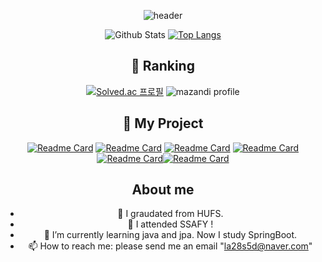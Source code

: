 <div align="center">
  
![header](https://capsule-render.vercel.app/api?type=waving&&color=0:9999FF,100:FFCCE5&height=250&text=soyeonnnb&animation=twinkling&fontColor=B266FF&fontAlignY=40)

![Github Stats](https://github-readme-stats.vercel.app/api?username=soyeonnnb&show_icons=true&theme=buefy) [![Top Langs](https://github-readme-stats.vercel.app/api/top-langs/?username=soyeonnnb&layout=compact)](https://github.com/anuraghazra/github-readme-stats)

## 🏅 Ranking
[![Solved.ac 프로필](http://mazassumnida.wtf/api/v2/generate_badge?boj=la28s5d)](https://www.acmicpc.net/user/la28s5d)
![mazandi profile](http://mazandi.herokuapp.com/api?handle=la28s5d&theme=warm)


## 💾 My Project
[![Readme Card](https://github-readme-stats.vercel.app/api/pin/?username=soyeonnnb&repo=restagram-api)](https://github.com/soyeonnnb/restagram-api) [![Readme Card](https://github-readme-stats.vercel.app/api/pin/?username=soyeonnnb&repo=restagram-front)](https://github.com/soyeonnnb/restagram-front) 
[![Readme Card](https://github-readme-stats.vercel.app/api/pin/?username=SDC23Korea-DADADA&repo=OneCloset-AITrain)](https://github.com/SDC23Korea-DADADA/OneCloset-AITrain) [![Readme Card](https://github-readme-stats.vercel.app/api/pin/?username=SDC23Korea-DADADA&repo=OneCloset-AIServer)](https://github.com/SDC23Korea-DADADA/OneCloset-AIServer)
[![Readme Card](https://github-readme-stats.vercel.app/api/pin/?username=soyeonnnb&repo=dallim)](https://github.com/soyeonnnb/dallim)[![Readme Card](https://github-readme-stats.vercel.app/api/pin/?username=soyeonnnb&repo=Algorithm)](https://github.com/soyeonnnb/Algorithm)

## About me
- 🔭 I graudated from HUFS.
- 💙 I attended SSAFY !
- 🌱 I’m currently learning java and jpa. Now I study SpringBoot.
- 📫 How to reach me: please send me an email "la28s5d@naver.com"

</div>

